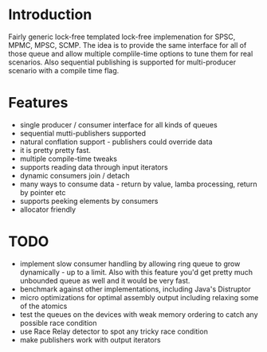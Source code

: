 
# Introduction

Fairly generic lock-free templated lock-free implemenation for SPSC, MPMC, MPSC, SCMP. The idea is to provide the same interface for all of those queue and allow multiple complile-time options to tune them for real scenarios.
Also sequential publishing is supported for multi-producer scenario with a compile time flag.

# Features

- single producer / consumer interface for all kinds of queues
- sequential mutti-publishers supported
- natural conflation support - publishers could override data
- it is pretty pretty fast.
- multiple compile-time tweaks
- supports reading data through input iterators
- dynamic consumers join / detach
- many ways to consume data - return by value, lamba processing, return by pointer etc
- supports peeking elements by consumers
- allocator friendly

# TODO

- implement slow consumer handling by allowing ring queue to grow dynamically - up to a limit. Also with this feature you'd get pretty much unbounded queue as well and it would be very fast.
- benchmark against other implementations, including Java's Distruptor
- micro optimizations for optimal assembly output including relaxing some of the atomics
- test the queues on the devices with weak memory ordering to catch any possible race condition
- use Race Relay detector to spot any tricky race condition
- make publishers work with output iterators
